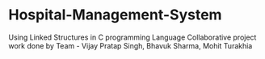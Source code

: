 # Hospital-Management-System
Using Linked Structures in C programming Language
Collaborative project work done by Team - Vijay Pratap Singh, Bhavuk Sharma, Mohit Turakhia
